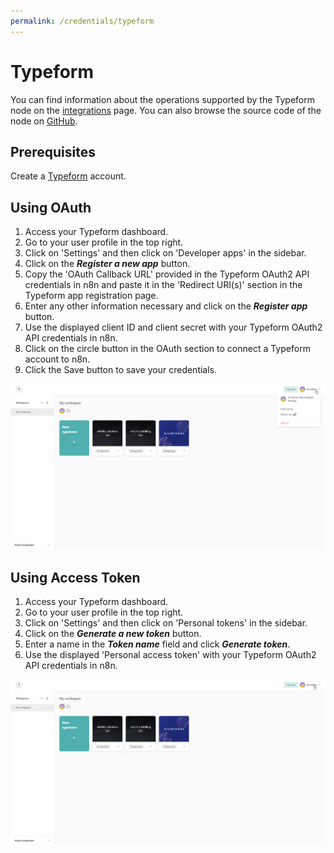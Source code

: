 ```yaml
---
permalink: /credentials/typeform
---
```


# Typeform

You can find information about the operations supported by the Typeform node on the [integrations](https://n8n.io/integrations/n8n-nodes-base.typeformTrigger) page. You can also browse the source code of the node on [GitHub](https://github.com/n8n-io/n8n/tree/master/packages/nodes-base/nodes/Typeform).


## Prerequisites

Create a [Typeform](https://typeform.com/) account.

## Using OAuth

1. Access your Typeform dashboard.
2. Go to your user profile in the top right.
3. Click on 'Settings' and then click on 'Developer apps' in the sidebar.
4. Click on the ***Register a new app*** button.
5. Copy the 'OAuth Callback URL' provided in the Typeform OAuth2 API credentials in n8n and paste it in the 'Redirect URI(s)' section in the Typeform app registration page.
6. Enter any other information necessary and click on the ***Register app*** button.
7. Use the displayed client ID and client secret with your Typeform OAuth2 API credentials in n8n.
8. Click on the circle button in the OAuth section to connect a Typeform account to n8n.
9. Click the Save button to save your credentials.

![Getting TypeForm OAuth credentials](./using-oauth.gif)

## Using Access Token

1. Access your Typeform dashboard.
2. Go to your user profile in the top right.
3. Click on 'Settings' and then click on 'Personal tokens' in the sidebar.
4. Click on the ***Generate a new token*** button.
5. Enter a name in the ***Token name*** field and click ***Generate token***.
6. Use the displayed 'Personal access token' with your Typeform OAuth2 API credentials in n8n.

![Getting TypeForm Access Token](./using-access-token.gif)
